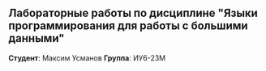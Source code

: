 ## Лабораторные работы по дисциплине "Языки программирования для работы с большими данными"

**Студент**: Максим Усманов
**Группа**: ИУ6-23М
